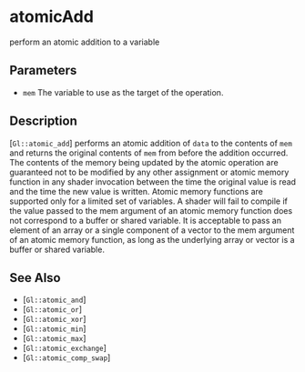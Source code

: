 # atomicAdd
perform an atomic addition to a variable

## Parameters
- `mem`
  The variable to use as the target of the operation.

## Description
[`Gl::atomic_add`] performs an atomic addition of `data` to the
  contents of `mem` and returns the original contents of `mem` from
  before the addition occurred. The contents of the memory being updated
  by the atomic operation are guaranteed not to be modified by any other
  assignment or atomic memory function in any shader invocation between
  the time the original value is read and the time the new value is
  written.
Atomic memory functions are supported only for a limited set of
  variables. A shader will fail to compile if the value passed to the
  mem argument of an atomic memory function does not correspond to a
  buffer or shared variable. It is acceptable to pass an element of an
  array or a single component of a vector to the mem argument of an
  atomic memory function, as long as the underlying array or vector is a
  buffer or shared variable.

## See Also
- [`Gl::atomic_and`]
- [`Gl::atomic_or`]
- [`Gl::atomic_xor`]
- [`Gl::atomic_min`]
- [`Gl::atomic_max`]
- [`Gl::atomic_exchange`]
- [`Gl::atomic_comp_swap`]
